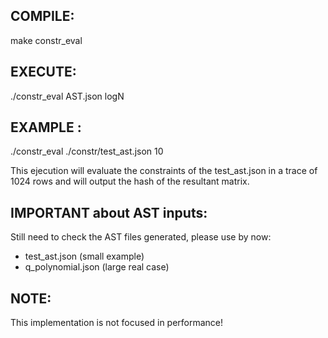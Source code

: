 ## COMPILE:

make constr_eval

## EXECUTE:

./constr_eval AST.json logN

## EXAMPLE :

./constr_eval ./constr/test_ast.json 10

This ejecution will evaluate the constraints of the test_ast.json in a trace of 1024 rows and will output the hash of the resultant matrix.

## IMPORTANT about AST inputs:

Still need to check the AST files generated, please use by now:
* test_ast.json (small example)
* q_polynomial.json (large real case)


## NOTE: 
This implementation is not focused in performance!

